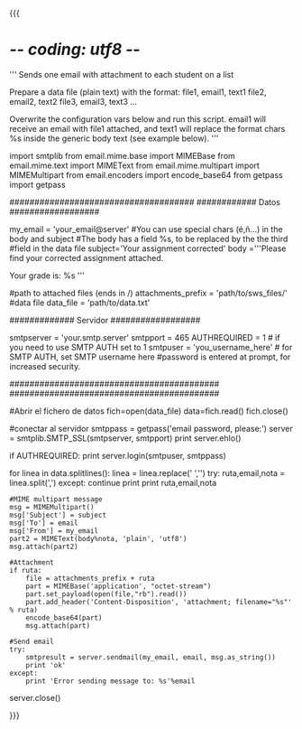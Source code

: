 {{{
# -*- coding: utf8 -*-
'''
Sends one email with attachment to each student on a list

Prepare a data file (plain text) with the format:
file1, email1, text1
file2, email2, text2
file3, email3, text3
...

Overwrite the configuration vars below and run this script.
email1 will receive an email with file1 attached, and text1
will replace the format chars %s inside the generic body text
(see example below).
'''

import smtplib
from email.mime.base import MIMEBase
from email.mime.text import MIMEText
from email.mime.multipart import MIMEMultipart
from email.encoders import encode_base64
from getpass import getpass

#####################################
############ Datos ##################

my_email = 'your_email@server'
#You can use special chars (é,ñ...) in the body and subject
#The body has a field %s, to be replaced by the the third
#field in the data file
subject='Your assignment corrected'
body ='''Please find your corrected assignment attached.

Your grade is: %s
'''

#path to attached files (ends in /)
attachments_prefix = 'path/to/sws_files/'
#data file
data_file = 'path/to/data.txt'

############# Servidor ##################

smtpserver = 'your.smtp.server'
smtpport = 465
AUTHREQUIRED = 1 # if you need to use SMTP AUTH set to 1
smtpuser = 'you_username_here'  # for SMTP AUTH, set SMTP username here
#password is entered at prompt, for increased security.

##########################################
##########################################

#Abrir el fichero de datos
fich=open(data_file)
data=fich.read()
fich.close()

#conectar al servidor
smtppass = getpass('email password, please:')
server = smtplib.SMTP_SSL(smtpserver, smtpport)
print server.ehlo()

if AUTHREQUIRED:
    print server.login(smtpuser, smtppass)

for linea in data.splitlines():
    linea = linea.replace(' ','')
    try:
        ruta,email,nota = linea.split(',')
    except:
        continue
    print
    print ruta,email,nota

    #MIME multipart message
    msg = MIMEMultipart()
    msg['Subject'] = subject
    msg['To'] = email
    msg['From'] = my_email
    part2 = MIMEText(body%nota, 'plain', 'utf8')
    msg.attach(part2)

    #Attachment
    if ruta:
        file = attachments_prefix + ruta
        part = MIMEBase('application', "octet-stream")
        part.set_payload(open(file,"rb").read())
        part.add_header('Content-Disposition', 'attachment; filename="%s"' % ruta)
        encode_base64(part)
        msg.attach(part)
    
    #Send email
    try:
        smtpresult = server.sendmail(my_email, email, msg.as_string())
        print 'ok'
    except:
        print 'Error sending message to: %s'%email   

server.close()


}}}
